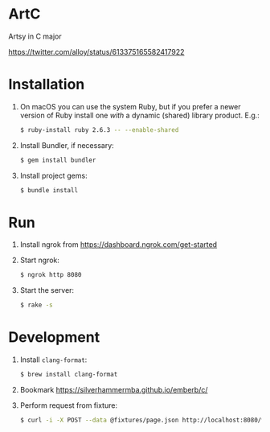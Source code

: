 # ArtC

Artsy in C major

https://twitter.com/alloy/status/613375165582417922

# Installation

1. On macOS you can use the system Ruby, but if you prefer a newer version of Ruby install one _with_ a dynamic (shared)
   library product. E.g.:

   ```bash
   $ ruby-install ruby 2.6.3 -- --enable-shared
   ```

1. Install Bundler, if necessary:

   ```bash
   $ gem install bundler
   ```

1. Install project gems:

   ```bash
   $ bundle install
   ```

# Run

1. Install ngrok from https://dashboard.ngrok.com/get-started

1. Start ngrok:

   ```bash
   $ ngrok http 8080
   ```

1. Start the server:

   ```bash
   $ rake -s
   ```

# Development

1. Install `clang-format`:

   ```bash
   $ brew install clang-format
   ```

1. Bookmark https://silverhammermba.github.io/emberb/c/

1. Perform request from fixture:

   ```bash
   $ curl -i -X POST --data @fixtures/page.json http://localhost:8080/webhooks/analytics
   ```
